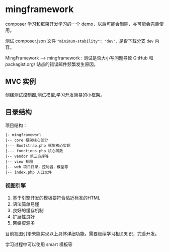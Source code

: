 # mingframework #
composer 学习和框架开发学习的一个 demo，以后可能会删除，亦可能会完善使用。

测试 composer.json 文件 `"minimum-stability": "dev",` 是否下载分支 `dev` 内容。

MingFramework --> mingframework : 测试是否大小写问题导致 GitHub 和 packagist.org/ 站点的错误邮件频繁发生原因。

## MVC 实例 ##
创建测试控制器,测试模型,学习开发简易的小框架。

## 目录结构 ##
项目结构：
    
    |- mingframeworl
    |-- core 框架核心部分
    |--- Bootstrap.php 框架核心实现
    |--- functions.php 核心函数
    |-- vendor 第三方库等
    |-- view 视图
    |-- web 项目目录，控制器，模型等
    |-- index.php 入口文件


### 视图引擎 ###
1. 基于引擎开发的模板要符合贴近标准的HTML
2. 语法简单易懂
3. 良好的缓存机制
4. 扩展性良好
5. 网络资源多

目前视图引擎未能实现以上具体详细功能，需要继续学习相关知识，完善开发。

学习过程中可以使用 smart 模板等